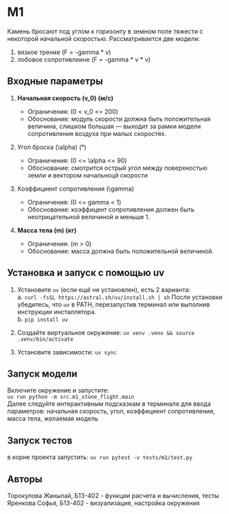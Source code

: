 # M1
Камень бросают под углом к горизонту в земном поле
тяжести с некоторой начальной скоростью. 
Рассматривается две модели:
1) вязкое трение (F = -gamma * v)
2) лобовое сопротивлеине (F = -gamma * v * v)

##  Входные параметры
1. **Начальная скорость \(v_0\) (м/с)**  
   - Ограничения: \(0 < v_0 <= 200)  
   - Обоснование: модуль скорости должна быть положительная величина, cлишком большая — выходит за рамки модели сопротивления воздуха при малых скоростях.

2. Угол броска \(\alpha\) (°)  
   - Ограничения: \(0 <= \alpha <= 90\)  
   - Обоснование: смотрится острый угол между поверхностью земли и вектором начальноцй скорости

3. Коэффициент сопротивления \(\gamma\)  
   - Ограничения: \(0 <= gamma < 1)  
   - Обоснование: коэффицент сопротивления должен быть неотрицательной величиной и меньше 1.

4. **Масса тела \(m\) (кг)**  
   - Ограничения: \(m > 0\)  
   - Обоснование: масса должна быть положительной величиной. 

## Установка и запуск с помощью uv

1) Установите `uv` (если ещё не установлен), есть 2 варианта:  
a. `curl -fsSL https://astral.sh/uv/install.sh | sh` После установки убедитесь, что `uv` в PATH, перезапустив терминал или выполнив инструкции инсталлятора.  \
b. `pip install uv`

2) Cоздайте виртуальное окружение:
`uv venv .venv && source .venv/bin/activate`

3) Установите зависимости:
`uv sync`

## Запуск модели
Включите окружение и запустите:  \
`uv run python -m src.m1_stone_flight.main`  \
Далее следуйте интерактивным подсказкам в терминале для ввода параметров: начальная скорость, угол, коэффициент сопротивления, масса тела, желаемая модель

## Запуск тестов
в корне проекта запустить:
`uv run pytest -v tests/m1/test.py `

## Авторы
Торокулова Жанылай, Б13-402 - функции расчета и вычисления, тесты \
Яренкова Софья, Б13-402 - визуализация, настройка окружения
